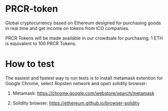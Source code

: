<h1>PRCR-token</h1>

Global cryptocurrency based on Ethereum designed for purchasing goods in real time and get income on tokens from ICO companies.

PRCR Tokens will be made available in our crowdsale for purchasing. 1 ETH is equivalent to 100 PRCR Tokens.

<h1>How to test</h1>

The easiest and fastest way to run tests is to install metamask extention for Google Chrome, select Ropsten network and open solidity browser:

1) Metamask: https://chrome.google.com/webstore/search/metamask

2) Solidity browser: https://ethereum.github.io/browser-solidity



